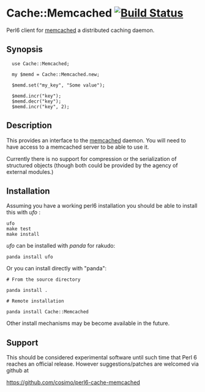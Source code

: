 # Cache::Memcached [![Build Status](https://travis-ci.org/cosimo/perl6-cache-memcached.svg?branch=master)](https://travis-ci.org/cosimo/perl6-cache-memcached)

Perl6 client for [memcached](http://www.danga.com/memcached/) a distributed
caching daemon.

## Synopsis

```
  use Cache::Memcached;

  my $memd = Cache::Memcached.new;

  $memd.set("my_key", "Some value");

  $memd.incr("key");
  $memd.decr("key");
  $memd.incr("key", 2);

```

## Description

This provides an interface to the [memcached](http://www.danga.com/memcached/)
daemon. You will need to have access to a memcached server to be able to
use it.

Currently there is no support for compression or the serialization of
structured objects (though both could be provided by the agency of
external modules.)

## Installation

Assuming you have a working perl6 installation you should be able to
install this with *ufo* :

    ufo
    make test
    make install

*ufo* can be installed with *panda* for rakudo:

    panda install ufo

Or you can install directly with "panda":

    # From the source directory
   
    panda install .

    # Remote installation

    panda install Cache::Memcached

Other install mechanisms may be become available in the future.

## Support

This should be considered experimental software until such time that
Perl 6 reaches an official release.  However suggestions/patches are
welcomed via github at

   https://github.com/cosimo/perl6-cache-memcached
